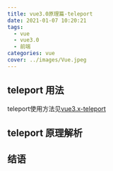 ```yaml
---
title: vue3.0原理篇-teleport
date: 2021-01-07 10:20:21
tags:
  - vue
  - vue3.0
  - 前端
categories: vue
cover: ../images/Vue.jpeg
---
```


## teleport 用法
teleport使用方法见[vue3.x-teleport](http://devinhj.cn/2020/12/05/vue3.0%E4%BD%BF%E7%94%A8%E7%AF%87/)
## teleport 原理解析
## 结语
